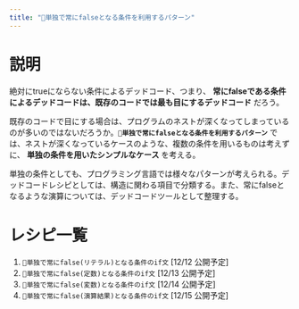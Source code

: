 ```yaml
---
title: "🔖単独で常にfalseとなる条件を利用するパターン"
---
```


# 説明

絶対にtrueにならない条件によるデッドコード、つまり、 **常にfalseである条件によるデッドコードは、既存のコードでは最も目にするデッドコード** だろう。

既存のコードで目にする場合は、プログラムのネストが深くなってしまっているのが多いのではないだろうか。**`🔖単独で常にfalseとなる条件を利用するパターン`** では、ネストが深くなっているケースのような、複数の条件を用いるものは考えずに、 **単独の条件を用いたシンプルなケース** を考える。

単独の条件としても、プログラミング言語では様々なパターンが考えられる。デッドコードレシピとしては、構造に関わる項目で分類する。また、常にfalseとなるような演算については、デッドコードツールとして整理する。

# レシピ一覧

1. `🧪単独で常にfalse(リテラル)となる条件のif文` [12/12 公開予定]
1. `🧪単独で常にfalse(定数)となる条件のif文` [12/13 公開予定]
1. `🧪単独で常にfalse(変数)となる条件のif文` [12/14 公開予定]
1. `🧪単独で常にfalse(演算結果)となる条件のif文` [12/15 公開予定]
